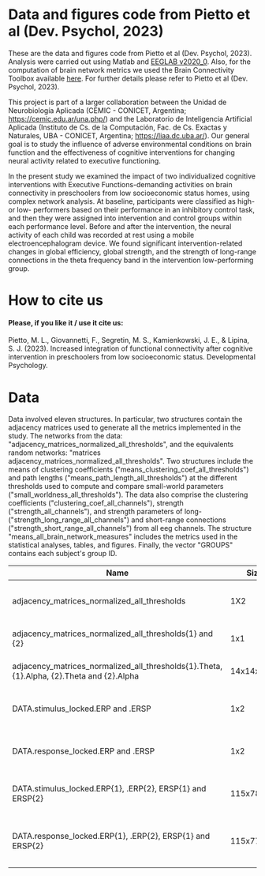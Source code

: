 # Data and figures code from Pietto et al (Dev. Psychol, 2023)
These are the data and figures code from Pietto et al (Dev. Psychol, 2023). Analysis were carried out using Matlab and [EEGLAB v2020_0](https://sccn.ucsd.edu/eeglab/index.php). Also, for the computation of brain network metrics we used the Brain Connectivity Toolbox available [here](https://sites.google.com/site/bctnet/). For further details please refer to Pietto et al (Dev. Psychol, 2023).

This project is part of a larger collaboration between the Unidad de Neurobiología Aplicada (CEMIC - CONICET, Argentina; https://cemic.edu.ar/una.php/) and the Laboratorio de Inteligencia Artificial Aplicada (Instituto de Cs. de la Computación, Fac. de Cs. Exactas y Naturales, UBA - CONICET, Argentina; https://liaa.dc.uba.ar/). Our general goal is to study the influence of adverse environmental conditions on brain function and the effectiveness of cognitive interventions for changing neural activity related to executive functioning.

In the present study we examined the impact of two individualized cognitive interventions with Executive Functions-demanding activities on brain connectivity in preschoolers from low socioeconomic status homes, using complex network analysis. At baseline, participants were classified as high- or low- performers based on their performance in an inhibitory control task, and then they were assigned into intervention and control groups within each performance level. Before and after the intervention, the neural activity of each child was recorded at rest using a mobile electroencephalogram device. We found significant intervention-related changes in global efficiency, global strength, and the strength of long-range connections in the theta frequency band in the intervention low-performing group.

# How to cite us
#### Please, if you like it / use it cite us:
Pietto, M. L., Giovannetti, F., Segretin, M. S., Kamienkowski, J. E., & Lipina, S. J. (2023). Increased integration of functional connectivity after cognitive intervention in preschoolers from low socioeconomic status. Developmental Psychology.

# Data
Data involved eleven structures. In particular, two structures contain the adjacency matrices used to generate all the metrics implemented in the study. The networks from the data: "adjacency_matrices_normalized_all_thresholds", and the equivalents random networks: "matrices adjacency_matrices_normalized_all_thresholds". Two structures include the means of clustering coefficients ("means_clustering_coef_all_thresholds") and path lengths ("means_path_length_all_thresholds") at the different thresholds used to compute and compare small-world parameters ("small_worldness_all_thresholds"). The data also comprise the clustering coefficients ("clustering_coef_all_channels"), strength ("strength_all_channels"), and strength parameters of long- ("strength_long_range_all_channels") and short-range connections ("strength_short_range_all_channels") from all eeg channels. The structure "means_all_brain_network_measures" includes the metrics used in the statistical analyses, tables, and figures. Finally, the vector "GROUPS" contains each subject's group ID.

|Name 	                                                   | Size 	  | Bytes   | Class  |	Description|
|----------------------------------------------------------|--------------------|--------|-------------|--------------------------------------------------------------
|adjacency_matrices_normalized_all_thresholds              | 1X2      | 1982832 | cell |  Cell n1: pre-intervention session. Cell n2: post-intervention session |
|adjacency_matrices_normalized_all_thresholds{1} and {2}   | 1x1      | 991312  | struct |  Adjacency matrices in theta and alpha frequency bands |
|adjacency_matrices_normalized_all_thresholds{1}.Theta, {1}.Alpha, {2}.Theta and {2}.Alpha | 14x14x8x79      | 495488  | single | Channels, Channels,Thresholds, Subjects  |
|DATA.stimulus_locked.ERP and .ERSP                        | 1x2      | 430784  | cell   |  Cell n1: pre-intervention session. Cell n2: post-intervention session.|
|DATA.response_locked.ERP and .ERSP                        | 1x2      | 425264  | cell   |  Cell n1: pre-intervention session. Cell n2: post-intervention session.|
|DATA.stimulus_locked.ERP{1}, .ERP{2}, ERSP{1} and ERSP{2} | 115x78x3 | 215280  | double |  Samples, Subjects, Correct trials: 1- Go; 2- NoGo; 3- NoGo minus Go.|
|DATA.response_locked.ERP{1}, .ERP{2}, ERSP{1} and ERSP{2} | 115x77x3 | 212520  | double |  Samples, Subjects, Responses: 1- Correct Go; 2- Error NoGo; 3- Error minus Correct.|
